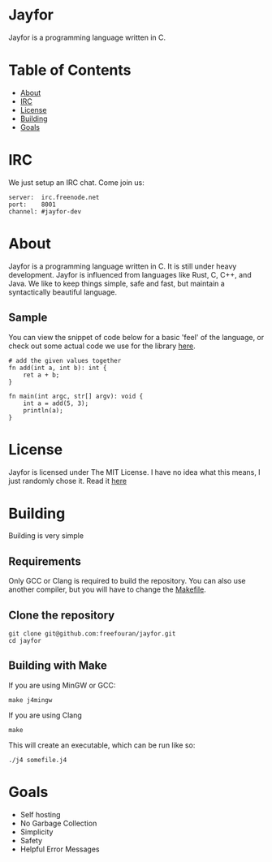 # Jayfor
Jayfor is a programming language written in C.

# Table of Contents
* [About](#about)
* [IRC](#irc)
* [License](#license)
* [Building](#building)
* [Goals](#goals)

# <a name="irc"></a>IRC
We just setup an IRC chat. Come join us:

	server:  irc.freenode.net
	port:    8001
	channel: #jayfor-dev

# <a name="about"></a>About
Jayfor is a programming language written in C. It is still under
heavy development. Jayfor is influenced from languages like Rust,
C, C++, and Java. We like to keep things simple, safe and fast,
but maintain a syntactically beautiful language.

## Sample
You can view the snippet of code below for a basic 'feel' of the language,
or check out some actual code we use for the library [here](libs/math.j4).

	# add the given values together
	fn add(int a, int b): int {
		ret a + b;
	}

	fn main(int argc, str[] argv): void {
		int a = add(5, 3);
		println(a);
	}

# <a name="license"></a>License
Jayfor is licensed under The MIT License. I have no idea
what this means, I just randomly chose it. Read it [here](LICENSE.md)

# <a name="building"></a>Building
Building is very simple

## Requirements
Only GCC or Clang is required to build the repository. You
can also use another compiler, but you will have to change
the [Makefile](Makefile).

## Clone the repository

	git clone git@github.com:freefouran/jayfor.git
	cd jayfor

## Building with Make
If you are using MinGW or GCC:

	make j4mingw

If you are using Clang

	make

This will create an executable, which can be run like
so:

	./j4 somefile.j4

# <a name="goals"></a>Goals
* Self hosting
* No Garbage Collection
* Simplicity
* Safety
* Helpful Error Messages
